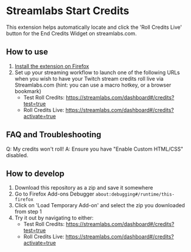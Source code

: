 # Streamlabs Start Credits

This extension helps automatically locate and click the 'Roll Credits Live' button for the End Credits Widget on streamlabs.com.

## How to use

1. [Install the extension on Firefox](https://addons.mozilla.org/en-US/firefox/addon/roll-credits-live-for-slobs/)
2. Set up your streaming workflow to launch one of the following URLs when you wish to have your Twitch stream credits roll live via Streamlabs.com (hint: you can use a macro hotkey, or a browser bookmark)
    - Test Roll Credits: <https://streamlabs.com/dashboard#/credits?test=true>
    - Roll Credits Live: <https://streamlabs.com/dashboard#/credits?activate=true>

## FAQ and Troubleshooting

Q: My credits won't roll!
A: Ensure you have "Enable Custom HTML/CSS" disabled.

## How to develop

1. Download this repository as a zip and save it somewhere
2. Go to Firefox Add-ons Debugger `about:debugging#/runtime/this-firefox`
3. Click on 'Load Temporary Add-on' and select the zip you downloaded from step 1
4. Try it out by navigating to either:
   - Test Roll Credits: <https://streamlabs.com/dashboard#/credits?test=true>
   - Roll Credits Live: <https://streamlabs.com/dashboard#/credits?activate=true>
